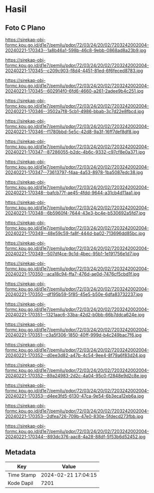 # Hasil

## Foto C Plano

https://sirekap-obj-formc.kpu.go.id/d1e7/pemilu/pdpr/72/03/24/20/02/7203242002004-20240221-170343--1a8b46a1-598b-46c8-9ebb-0868ad8a23b9.jpg

https://sirekap-obj-formc.kpu.go.id/d1e7/pemilu/pdpr/72/03/24/20/02/7203242002004-20240221-170345--c209c903-f8d4-4451-81ed-6f6feced8783.jpg

https://sirekap-obj-formc.kpu.go.id/d1e7/pemilu/pdpr/72/03/24/20/02/7203242002004-20240221-170345--602914f0-6fd6-4660-a261-2adee9b4c251.jpg

https://sirekap-obj-formc.kpu.go.id/d1e7/pemilu/pdpr/72/03/24/20/02/7203242002004-20240221-170346--3502a7f8-5cb1-4986-bbab-3c7d22e8fbcd.jpg

https://sirekap-obj-formc.kpu.go.id/d1e7/pemilu/pdpr/72/03/24/20/02/7203242002004-20240221-170346--f1780bbd-5e5c-42d8-9a3f-16ff7def8df8.jpg

https://sirekap-obj-formc.kpu.go.id/d1e7/pemilu/pdpr/72/03/24/20/02/7203242002004-20240221-170347--87286055-b2dc-4b6c-9332-c97cf8e0a371.jpg

https://sirekap-obj-formc.kpu.go.id/d1e7/pemilu/pdpr/72/03/24/20/02/7203242002004-20240221-170347--73613797-f4aa-4a53-8978-1ba5087edc38.jpg

https://sirekap-obj-formc.kpu.go.id/d1e7/pemilu/pdpr/72/03/24/20/02/7203242002004-20240221-170348--bafcb77f-ae45-4fdd-9644-a31cb4d11aa1.jpg

https://sirekap-obj-formc.kpu.go.id/d1e7/pemilu/pdpr/72/03/24/20/02/7203242002004-20240221-170348--6b5960f4-7644-43e3-bc4e-b530692a5fd7.jpg

https://sirekap-obj-formc.kpu.go.id/d1e7/pemilu/pdpr/72/03/24/20/02/7203242002004-20240221-170349--48e59c59-fa8f-444d-ba02-713696dd85bc.jpg

https://sirekap-obj-formc.kpu.go.id/d1e7/pemilu/pdpr/72/03/24/20/02/7203242002004-20240221-170349--507df4ce-9c1d-4bec-95b1-1e191756e1d7.jpg

https://sirekap-obj-formc.kpu.go.id/d1e7/pemilu/pdpr/72/03/24/20/02/7203242002004-20240221-170350--aca18c94-ffa7-476d-ae0d-7476cf5cbd1f.jpg

https://sirekap-obj-formc.kpu.go.id/d1e7/pemilu/pdpr/72/03/24/20/02/7203242002004-20240221-170350--df195b59-5f85-45e5-b50e-6dfa83732237.jpg

https://sirekap-obj-formc.kpu.go.id/d1e7/pemilu/pdpr/72/03/24/20/02/7203242002004-20240221-170351--1321aac6-33ba-42d2-b0bb-66b7ddca624e.jpg

https://sirekap-obj-formc.kpu.go.id/d1e7/pemilu/pdpr/72/03/24/20/02/7203242002004-20240221-170351--c3a5f306-1850-40ff-999d-b4c249bac7f6.jpg

https://sirekap-obj-formc.kpu.go.id/d1e7/pemilu/pdpr/72/03/24/20/02/7203242002004-20240221-170352--d0ee3d82-a47b-4c54-9ee4-8f79a6f83d24.jpg

https://sirekap-obj-formc.kpu.go.id/d1e7/pemilu/pdpr/72/03/24/20/02/7203242002004-20240221-170352--89a24983-2d2c-4a04-95c0-f2848e9d2c8e.jpg

https://sirekap-obj-formc.kpu.go.id/d1e7/pemilu/pdpr/72/03/24/20/02/7203242002004-20240221-170353--d4ee3fd5-6130-47ca-9e54-6b3eca12eb6a.jpg

https://sirekap-obj-formc.kpu.go.id/d1e7/pemilu/pdpr/72/03/24/20/02/7203242002004-20240221-170353--2dfea726-709b-47e0-830e-5fdecd273fbb.jpg

https://sirekap-obj-formc.kpu.go.id/d1e7/pemilu/pdpr/72/03/24/20/02/7203242002004-20240221-170344--893dc376-aac8-4a28-88df-5f53b6d52452.jpg


## Metadata

| Key        | Value               |
| ---------- | ------------------- |
| Time Stamp | 2024-02-21 17:04:15 |
| Kode Dapil | 7201                |



